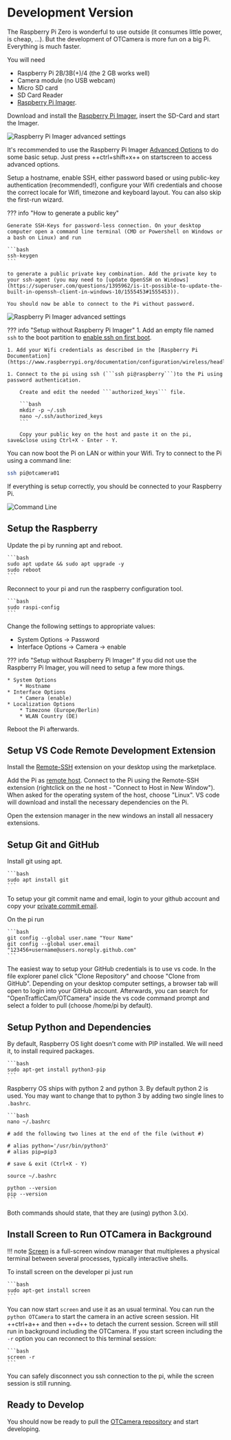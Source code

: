 # Development Version

The Raspberry Pi Zero is wonderful to use outside (it consumes little power, is cheap, ...).
But the development of OTCamera is more fun on a big Pi. Everything is much faster.

You will need

* Raspberry Pi 2B/3B(+)/4 (the 2 GB works well)
* Camera module (no USB webcam)
* Micro SD card
* SD Card Reader
* [Raspberry Pi Imager](https://www.raspberrypi.org/software/).

Download and install the [Raspberry Pi Imager](https://www.raspberrypi.org/software/), insert the SD-Card and start the Imager.

![Raspberry Pi Imager advanced settings](rpi_imager_1.png)

It's recommended to use the Raspberry Pi Imager [Advanced Options](https://www.raspberrypi.org/blog/raspberry-pi-imager-update-to-v1-6/) to do some basic setup.
Just press ++ctrl+shift+x++ on startscreen to access advanced options.

Setup a hostname, enable SSH, either password based or using public-key authentication (recommended!), configure your Wifi credentials and choose the correct locale for Wifi, timezone and keyboard layout. You can also skip the first-run wizard.

??? info "How to generate a public key"

    Generate SSH-Keys for password-less connection. On your desktop computer open a command line terminal (CMD or Powershell on Windows or a bash on Linux) and run

    ```bash
    ssh-keygen
    ```

    to generate a public private key combination. Add the private key to your ssh-agent (you may need to [update OpenSSH on Windows](https://superuser.com/questions/1395962/is-it-possible-to-update-the-built-in-openssh-client-in-windows-10/1555453#1555453)).

    You should now be able to connect to the Pi without password.

![Raspberry Pi Imager advanced settings](rpi_imager_2.png)

??? info "Setup without Raspberry Pi Imager"
    1. Add an empty file named ```ssh``` to the boot partition to [enable ssh on first boot](https://www.raspberrypi.org/documentation/remote-access/ssh/README.md).

    1. Add your Wifi credentials as described in the [Raspberry Pi Documentation](https://www.raspberrypi.org/documentation/configuration/wireless/headless.md)

    1. Connect to the pi using ssh (```ssh pi@raspberry```)to the Pi using password authentication.

        Create and edit the needed ```authorized_keys``` file.

        ```bash
        mkdir -p ~/.ssh
        nano ~/.ssh/authorized_keys
        ```

        Copy your public key on the host and paste it on the pi, save&close using Ctrl+X - Enter - Y.

You can now boot the Pi on LAN or within your Wifi.
Try to connect to the Pi using a command line:

```bash
ssh pi@otcamera01
```

If everything is setup correctly, you should be connected to your Raspberry Pi.

![Command Line](login_ssh.png)

## Setup the Raspberry

Update the pi by running apt and reboot.

    ```bash
    sudo apt update && sudo apt upgrade -y
    sudo reboot
    ```

Reconnect to your pi and run the raspberry configuration tool.

    ```bash
    sudo raspi-config
    ```

Change the following settings to appropriate values:

* System Options &rightarrow; Password
* Interface Options &rightarrow; Camera &rightarrow; enable

??? info "Setup without Raspberry Pi Imager"
    If you did not use the Raspberry Pi Imager, you will need to setup a few more things.

    * System Options
        * Hostname
    * Interface Options
        * Camera (enable)
    * Localization Options
        * Timezone (Europe/Berlin)
        * WLAN Country (DE)

Reboot the Pi afterwards.

## Setup VS Code Remote Development Extension

Install the [Remote-SSH](https://marketplace.visualstudio.com/items?itemName=ms-vscode-remote.vscode-remote-extensionpack) extension on your desktop using the marketplace.

Add the Pi as [remote host](https://code.visualstudio.com/docs/remote/ssh#_connect-to-a-remote-host).
Connect to the Pi using the Remote-SSH extension (rightclick on the ne host - "Connect to Host in New Window"). When asked for the operating system of the host, choose "Linux". VS code will download and install the necessary dependencies on the Pi.

Open the extension manager in the new windows an install all nessacery extensions.

## Setup Git and GitHub

Install git using apt.

    ```bash
    sudo apt install git
    ```

To setup your git commit name and email, login to your github account and copy your [private commit email](https://docs.github.com/en/free-pro-team@latest/github/setting-up-and-managing-your-github-user-account/setting-your-commit-email-address).

On the pi run

    ```bash
    git config --global user.name "Your Name"
    git config --global user.email "123456+username@users.noreply.github.com"
    ```

The easiest way to setup your GitHub credentials is to use vs code. In the file explorer panel click "Clone Repository" and choose "Clone from GitHub". Depending on your desktop computer settings, a browser tab will open to login into your GitHub account. Afterwards, you can search for "OpenTrafficCam/OTCamera" inside the vs code command prompt and select a folder to pull (choose /home/pi by default).

## Setup Python and Dependencies

By default, Raspberry OS light doesn't come with PIP installed. We will need it, to install required packages.

    ```bash
    sudo apt-get install python3-pip
    ```

Raspberry OS ships with python 2 and python 3. By default python 2 is used. You may want to change that to python 3 by adding two single lines to ```.bashrc```.

    ```bash
    nano ~/.bashrc

    # add the following two lines at the end of the file (without #)

    # alias python='/usr/bin/python3'
    # alias pip=pip3

    # save & exit (Ctrl+X - Y)

    source ~/.bashrc

    python --version
    pip --version
    ```

Both commands should state, that they are (using) python 3.(x).

## Install Screen to Run OTCamera in Background

!!! note
    [Screen](https://www.gnu.org/software/screen/) is a full-screen window manager that multiplexes a physical terminal between several processes, typically interactive shells.

To install screen on the developer pi just run

    ```bash
    sudo apt-get install screen
    ```

You can now start ```screen``` and use it as an usual terminal. You can run the ```python OTCamera``` to start the camera in an active screen session. Hit ++ctrl+a++ and then ++d++ to detach the current session. Screen will still run in background including the OTCamera. If you start screen including the ```-r``` option you can reconnect to this terminal session:

    ```bash
    screen -r
    ```

You can safely disconnect you ssh connection to the pi, while the screen session is still running.

## Ready to Develop

You should now be ready to pull the [OTCamera repository](https://github.com/OpenTrafficCam/OTCamera) and start developing.
